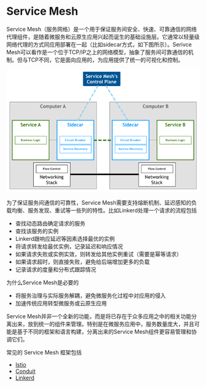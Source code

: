 # Service Mesh

Service Mesh（服务网格）是一个用于保证服务间安全、快速、可靠通信的网络代理组件，是随着微服务和云原生应用兴起而诞生的基础设施层。它通常以轻量级网络代理的方式同应用部署在一起（比如sidecar方式，如下图所示）。Serivce Mesh可以看作是一个位于TCP/IP之上的网络模型，抽象了服务间可靠通信的机制。但与TCP不同，它是面向应用的，为应用提供了统一的可视化和控制。

![](images/pattern-service-mesh.png)

为了保证服务间通信的可靠性，Service Mesh需要支持熔断机制、延迟感知的负载均衡、服务发现、重试等一些列的特性。比如Linkerd处理一个请求的流程包括

- 查找动态路由确定请求的服务
- 查找该服务的实例
- Linkerd跟响应延迟等因素选择最优的实例
- 将请求转发给最优实例，记录延迟和响应情况
- 如果请求失败或实例实效，则转发给其他实例重试（需要是幂等请求）
- 如果请求超时，则直接失败，避免给后端增加更多的负载
- 记录请求的度量和分布式跟踪情况

为什么Service Mesh是必要的

- 将服务治理与实际服务解耦，避免微服务化过程中对应用的侵入
- 加速传统应用转型微服务或云原生应用

Service Mesh并非一个全新的功能，而是将已存在于众多应用之中的相关功能分离出来，放到统一的组件来管理。特别是在微服务应用中，服务数量庞大，并且可能是基于不同的框架和语言构建，分离出来的Service Mesh组件更容易管理和协调它们。

常见的 Service Mesh 框架包括

- [Istio](istio.md)
- [Conduit](conduit.md)
- [Linkerd](linkerd.md)

